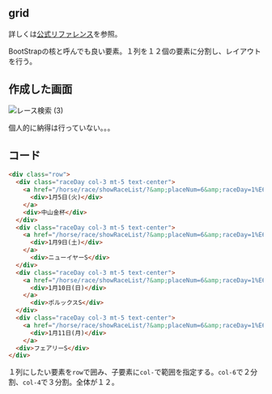 ## grid

詳しくは[公式リファレンス](https://getbootstrap.jp/docs/5.0/layout/grid/)を参照。

BootStrapの核と呼んでも良い要素。１列を１２個の要素に分割し、レイアウトを行う。

## 作成した画面

![レース検索 (3)](https://user-images.githubusercontent.com/105257856/190912240-7cc4f2e1-e0d7-4405-8f49-de6024d0b158.png)

個人的に納得は行っていない。。。

## コード

```HTML
<div class="row">
  <div class="raceDay col-3 mt-5 text-center">
    <a href="/horse/race/showRaceList/?&amp;placeNum=6&amp;raceDay=1%E6%9C%885%E6%97%A5(%E7%81%AB)&amp;year=2021">
      <div>1月5日(火)</div>
    </a>
    <div>中山金杯</div>
  </div>
  <div class="raceDay col-3 mt-5 text-center">
    <a href="/horse/race/showRaceList/?&amp;placeNum=6&amp;raceDay=1%E6%9C%889%E6%97%A5(%E5%9C%9F)&amp;year=2021">
      <div>1月9日(土)</div>
    </a>
      <div>ニューイヤーS</div>
  </div>
  <div class="raceDay col-3 mt-5 text-center">
    <a href="/horse/race/showRaceList/?&amp;placeNum=6&amp;raceDay=1%E6%9C%8810%E6%97%A5(%E6%97%A5)&amp;year=2021">
      <div>1月10日(日)</div>
    </a>
      <div>ポルックスS</div>
  </div>
  <div class="raceDay col-3 mt-5 text-center">
    <a href="/horse/race/showRaceList/?&amp;placeNum=6&amp;raceDay=1%E6%9C%8811%E6%97%A5(%E6%9C%88)&amp;year=2021">
      <div>1月11日(月)</div>
    </a>
  <div>フェアリーS</div>
</div>
```

１列にしたい要素を`row`で囲み、子要素に`col-`で範囲を指定する。`col-6`で２分割、`col-4`で３分割。全体が１２。

